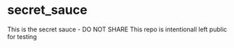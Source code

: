 # secret_sauce
This is the secret sauce - DO NOT SHARE
This repo is intentionall left public for testing
